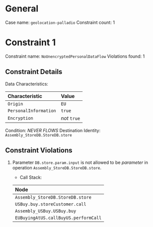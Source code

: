 # General

Case name: `geolocation-palladio`
Constraint count: 1

# Constraint 1

Constraint name: `NoUnencryptedPersonalDataFlow`
Violations found: 1

## Constraint Details

Data Characteristics: 

| Characteristic | Value |
| :-- | :-- |
| `Origin` | `EU` |
| `PersonalInformation` | `true` |
| `Encryption` | *not* `true` |
Condition: *NEVER* *FLOWS*
Destination Identity: `Assembly_StoreDB.StoreDB.store`

## Constraint Violations

1. Parameter `DB.store.param.input` is not allowed to be *parameter* in operation `Assembly_StoreDB.StoreDB.store`.
	- Call Stack: 	
	
	| Node |
	| :-- |
	| `Assembly_StoreDB.StoreDB.store` |
	| `USBuy.buy.storeCustomer.call` |
	| `Assembly_USBuy.USBuy.buy` |
	| `EUBuyingAtUS.callBuyUS.performCall` |
